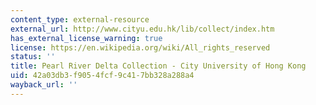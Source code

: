 ```yaml
---
content_type: external-resource
external_url: http://www.cityu.edu.hk/lib/collect/index.htm
has_external_license_warning: true
license: https://en.wikipedia.org/wiki/All_rights_reserved
status: ''
title: Pearl River Delta Collection - City University of Hong Kong
uid: 42a03db3-f905-4fcf-9c41-7bb328a288a4
wayback_url: ''
---
```

